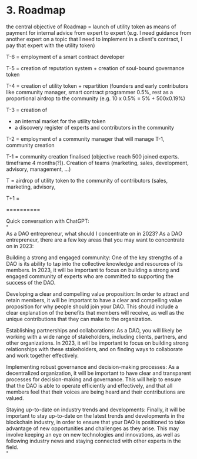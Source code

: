 # 3. Roadmap

the central objective of Roadmap = launch of utility token as means of payment for internal advice from expert to expert (e.g. I need guidance from another expert on a topic that I need to implement in a client's contract, I pay that expert with the utility token)

T-6 = employment of a smart contract developer

T-5 = creation of reputation system + creation of soul-bound governance token

T-4 = creation of utility token + repartition (founders and early contributors like community manager, smart contract programmer 0.5%, rest as a proportional airdrop to the community (e.g. 10 x 0.5% = 5% + 500x0.19%)

T-3 = creation of&#x20;

* an internal market for the utility token
* a discovery register of experts and contributors in the community

T-2 = employment of a community manager that will manage T-1, community creation

T-1 = community creation finalised (objective reach 500 joined experts. timeframe 4 months(?)). Creation of teams (marketing, sales, development, advisory, management, ...)

T = airdrop of utility token to the community of contributors (sales, marketing, advisory,&#x20;

T+1 =&#x20;



\==========

Quick conversation with ChatGPT:\
"\
As a DAO entrepreneur, what should I concentrate on in 2023? As a DAO entrepreneur, there are a few key areas that you may want to concentrate on in 2023:

Building a strong and engaged community: One of the key strengths of a DAO is its ability to tap into the collective knowledge and resources of its members. In 2023, it will be important to focus on building a strong and engaged community of experts who are committed to supporting the success of the DAO.

Developing a clear and compelling value proposition: In order to attract and retain members, it will be important to have a clear and compelling value proposition for why people should join your DAO. This should include a clear explanation of the benefits that members will receive, as well as the unique contributions that they can make to the organization.

Establishing partnerships and collaborations: As a DAO, you will likely be working with a wide range of stakeholders, including clients, partners, and other organizations. In 2023, it will be important to focus on building strong relationships with these stakeholders, and on finding ways to collaborate and work together effectively.

Implementing robust governance and decision-making processes: As a decentralized organization, it will be important to have clear and transparent processes for decision-making and governance. This will help to ensure that the DAO is able to operate efficiently and effectively, and that all members feel that their voices are being heard and their contributions are valued.

Staying up-to-date on industry trends and developments: Finally, it will be important to stay up-to-date on the latest trends and developments in the blockchain industry, in order to ensure that your DAO is positioned to take advantage of new opportunities and challenges as they arise. This may involve keeping an eye on new technologies and innovations, as well as following industry news and staying connected with other experts in the field.\
"
